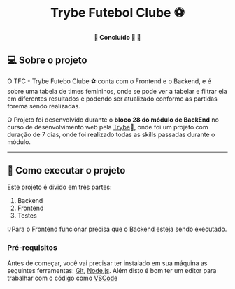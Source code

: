 <h1 align="center">
     Trybe Futebol Clube ⚽
</h1>

<h4 align="center">
	🚧   Concluído 🚀 🚧
</h4>

## 💻 Sobre o projeto

O TFC - Trybe Futebo Clube ⚽ conta com o Frontend e o Backend, e é sobre uma tabela de times femininos, onde se pode ver a tabelar e filtrar ela em diferentes resultados e podendo ser atualizado conforme as partidas forema sendo realizadas.

O Projeto foi desenvolvido durante o **bloco 28 do módulo de BackEnd** no curso de desenvolvimento web pela [Trybe](https://www.betrybe.com)💚, onde foi um projeto com duração de 7 dias, onde foi realizado todas as skills passadas durante o módulo.

---

## 🚀 Como executar o projeto

Este projeto é divido em três partes:
1. Backend 
2. Frontend
3. Testes

💡Para o Frontend funcionar precisa que o Backend esteja sendo executado.

### Pré-requisitos

Antes de começar, você vai precisar ter instalado em sua máquina as seguintes ferramentas:
[Git](https://git-scm.com), [Node.js](https://nodejs.org/en/). 
Além disto é bom ter um editor para trabalhar com o código como [VSCode](https://code.visualstudio.com/)
